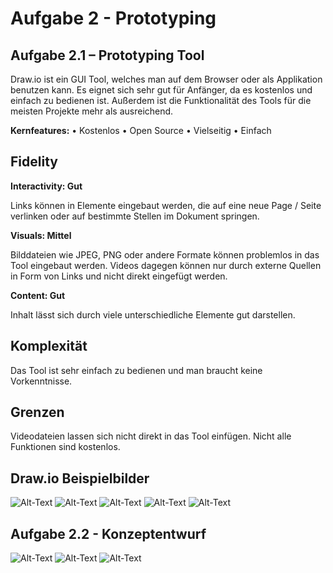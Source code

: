 # Aufgabe 2 - Prototyping

## Aufgabe 2.1 – Prototyping Tool 

Draw.io ist ein GUI Tool, welches man auf dem Browser oder als Applikation benutzen kann. Es eignet sich sehr gut für Anfänger, da es kostenlos und einfach zu bedienen ist. Außerdem ist die Funktionalität des Tools für die meisten Projekte mehr als ausreichend.

**Kernfeatures:**
•	Kostenlos
•	Open Source
•	Vielseitig
•	Einfach

## Fidelity

**Interactivity: Gut**

Links können in Elemente eingebaut werden, die auf eine neue Page / Seite verlinken oder auf bestimmte Stellen im Dokument springen.

**Visuals: Mittel**

Bilddateien wie JPEG, PNG oder andere Formate können problemlos in das Tool eingebaut werden. Videos dagegen können nur durch externe Quellen in Form von Links und nicht direkt eingefügt werden.

**Content: Gut**

Inhalt lässt sich durch viele unterschiedliche Elemente gut darstellen.

## Komplexität
Das Tool ist sehr einfach zu bedienen und man braucht keine Vorkenntnisse.

## Grenzen
Videodateien lassen sich nicht direkt in das Tool einfügen. Nicht alle Funktionen sind kostenlos.

## Draw.io Beispielbilder

![Alt-Text](Drawio_1.png)
![Alt-Text](Drawio_2.png)
![Alt-Text](Drawio_3.png)
![Alt-Text](Drawio_4.png)
![Alt-Text](Drawio_5.png)

## Aufgabe 2.2 - Konzeptentwurf

![Alt-Text](Aufgabe_2.2_V1.png)
![Alt-Text](Aufgabe_2.2_V2.png)
![Alt-Text](Aufgabe_2.2_V3.png)
